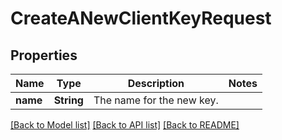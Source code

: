 # CreateANewClientKeyRequest

## Properties

Name | Type | Description | Notes
------------ | ------------- | ------------- | -------------
**name** | **String** | The name for the new key. | 

[[Back to Model list]](../README.md#documentation-for-models) [[Back to API list]](../README.md#documentation-for-api-endpoints) [[Back to README]](../README.md)


